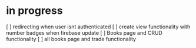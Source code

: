 # in progress

[ ] redirecting when user isnt authenticated
[ ] create view functionality with number badges when firebase update
[ ] Books page and CRUD functionality
[ ] all books page and trade functionality
